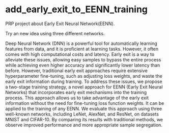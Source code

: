 # add_early_exit_to_EENN_training
PRP project about Early Exit Neural Network(EENN).

Try an new idea using three different networks.

Deep Neural Network (DNN) is a powerful tool for automatically learning features from data, and it is proficient at learning tasks. However, it often comes with high computational costs and latency. Early exit is a way to alleviate these issues, allowing easy samples to bypass the entire process while achieving even higher accuracy and significantly lower latency than before. However, traditional early exit approaches require extensive hyperparameter fine-tuning, such as adjusting loss weights, and waste the early exit information during training. To address these issues, we propose a two-stage training strategy, a novel approach for EENN (Early Exit Neural Networks) that incorporates early exit mechanisms into the training process. This approach allows us to take advantage of the early exit information without the need for fine-tuning loss function weights. It can be applied to the training of any EENN. We evaluate this approach using three well-known networks, including LeNet, AlexNet, and ResNet, on datasets MNIST and CIFAR-10. By comparing its results with traditional methods, we observe improved performance and more appropriate sample segregation.
